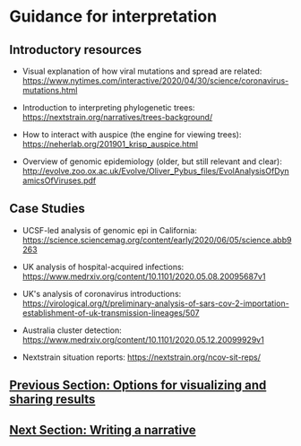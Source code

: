 # Guidance for interpretation  
<!-- WARNING -->
<!-- Do not edit this file from within the docs.nextstrain.org repository. -->
<!-- It is fetched from another repository to be included in the docs.nextstrain.org build. -->
<!-- So, if you edit it after it is fetched into docs.nextstrain.org, your changes will be lost. -->
<!-- Instead, edit this file in its own repository and commit your changes there. -->
<!-- For more details on this (temporary) implementation, see https://github.com/nextstrain/docs.nextstrain.org#fetching-of-documents-from-other-repositories -->
<!-- This file is fetched from: https://github.com/nextstrain/ncov/blob/master/docs/interpretation.md -->
<!-- WARNING -->
<!-- WARNING -->
<!-- WARNING -->

## Introductory resources  

* Visual explanation of how viral mutations and spread are related: https://www.nytimes.com/interactive/2020/04/30/science/coronavirus-mutations.html

* Introduction to interpreting phylogenetic trees: https://nextstrain.org/narratives/trees-background/

* How to interact with auspice (the engine for viewing trees): https://neherlab.org/201901_krisp_auspice.html

* Overview of genomic epidemiology (older, but still relevant and clear): http://evolve.zoo.ox.ac.uk/Evolve/Oliver_Pybus_files/EvolAnalysisOfDynamicsOfViruses.pdf


## Case Studies

* UCSF-led analysis of genomic epi in California: https://science.sciencemag.org/content/early/2020/06/05/science.abb9263

* UK analysis of hospital-acquired infections: https://www.medrxiv.org/content/10.1101/2020.05.08.20095687v1

* UK's analysis of coronavirus introductions: https://virological.org/t/preliminary-analysis-of-sars-cov-2-importation-establishment-of-uk-transmission-lineages/507

* Australia cluster detection: https://www.medrxiv.org/content/10.1101/2020.05.12.20099929v1

* Nextstrain situation reports: https://nextstrain.org/ncov-sit-reps/

## [Previous Section: Options for visualizing and sharing results](sharing.md)
## [Next Section: Writing a narrative](narratives.md)

